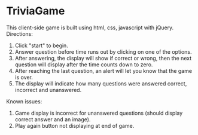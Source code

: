 # TriviaGame
This client-side game is built using html, css, javascript with jQuery.
Directions:
1.  Click "start" to begin.
2.  Answer question before time runs out by clicking on one of the options.
3.  After answering, the display will show if correct or wrong, then the next question will display after the time counts down to zero.
4.  After reaching the last question, an alert will let you know that the game is over.
5.  The display will indicate how many questions were answered correct, incorrect and unanswered.

Known issues:
1.  Game display is incorrect for unanswered questions (should display correct answer and an image).
2.  Play again button not displaying at end of game.
